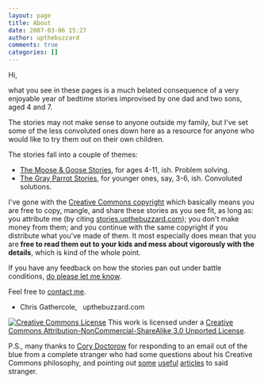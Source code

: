 ```yaml
---
layout: page
title: About
date: 2007-03-06 15:27
author: upthebuzzard
comments: true
categories: []
---
```

Hi,

what you see in these pages is a much belated consequence of a very enjoyable year of bedtime stories improvised by one dad and two sons, aged 4 and 7.

The stories may not make sense to anyone outside my family, but I've set some of the less convoluted ones down here as a resource for anyone who would like to try them out on their own children.

The stories fall into a couple of themes:

* <a title="Moose &amp; Goose Stories" href="/moose_and_goose_stories/">The Moose &amp; Goose Stories</a>, for ages 4-11, ish. Problem solving.
* <a title="The Grey Parrot Stories" href="/grey_parrot_stories/">The Gray Parrot Stories</a>, for younger ones, say, 3-6, ish. Convoluted solutions.

I've gone with the <a title="Attribution-NonCommercial-ShareAlike 3.0 Unported (CC BY-NC-SA 3.0)" href="http://creativecommons.org/licenses/by-nc-sa/3.0/">Creative Commons copyright</a> which basically means you are free to copy, mangle, and share these stories as you see fit, as long as: you attribute me (by citing <a title="Moose &amp; Goose Stories" href="http://stories.upthebuzzard.com/">stories.upthebuzzard.com</a>); you don't make money from them; and you continue with the same copyright if you distribute what you've made of them. It most especially does mean that you are<strong> free to read them out to your kids and mess about vigorously with the details</strong>, which is kind of the whole point.

If you have any feedback on how the stories pan out under battle conditions, <a title="yes, feedback, please" href="#respond">do please let me know</a>.

Feel free to <a title="your note will go to me directly and not appear as a comment" href="http://stories.upthebuzzard.com/about/contact/">contact me</a>.

- Chris Gathercole,   upthebuzzard.com

<a href="http://creativecommons.org/licenses/by-nc-sa/3.0/" rel="license"><img style="border-width:0;" src="http://i.creativecommons.org/l/by-nc-sa/3.0/88x31.png" alt="Creative Commons License" /></a>
This work is licensed under a <a href="http://creativecommons.org/licenses/by-nc-sa/3.0/" rel="license">Creative Commons Attribution-NonCommercial-ShareAlike 3.0 Unported License</a>.

P.S., many thanks to <a title="Cory Doctorow's site with all his scifi, near future, and now future, writing" href="http://craphound.com/">Cory Doctorow</a> for responding to an email out of the blue from a complete stranger who had some questions about his Creative Commons philosophy, and pointing out <a href="http://www.forbes.com/2006/11/30/cory-doctorow-copyright-tech-media_cz_cd_books06_1201doctorow.html" >some</a> <a href="http://www.locusmag.com/Features/2007/09/cory-doctorow-freekonomic-e-books.html" >useful</a> <a href="http://www.boingboing.net/2007/03/20/model-contract-claus.html">articles</a> to said stranger.
